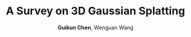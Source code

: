 ---
title: "A Survey on 3D Gaussian Splatting"
author: "<b>Guikun Chen</b>, Wenguan Wang"
collection: publications
# permalink: /publication/2009-10-01-paper-title-number-1
pdf: "https://arxiv.org/abs/2401.03890"
code_note: "https://github.com/guikunchen/3DGS_NOTES"
# date: 2019-01-01
venue: 'arXiv 2024'
# paperurl: 'http://academicpages.github.io/files/paper1.pdf'
# citation: 'Your Name, You. (2009). &quot;Paper Title Number 1.&quot; <i>Journal 1</i>. 1(1).'
---